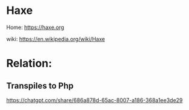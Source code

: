 # Haxe
Home:
https://haxe.org

wiki: https://en.wikipedia.org/wiki/Haxe

# Relation:
## Transpiles to Php
https://chatgpt.com/share/686a878d-65ac-8007-a186-368a1ee3de29
